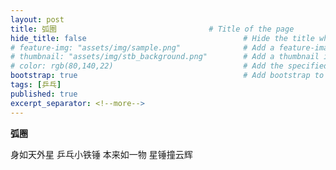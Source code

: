 ```yaml
---
layout: post
title: 弧圈                                  # Title of the page
hide_title: false                                   # Hide the title when displaying the post, but shown in lists of posts
# feature-img: "assets/img/sample.png"              # Add a feature-image to the post
# thumbnail: "assets/img/stb_background.png"        # Add a thumbnail image on blog view
# color: rgb(80,140,22)                             # Add the specified color as feature image, and change link colors in post
bootstrap: true                                     # Add bootstrap to the page
tags: [乒乓]
published: true
excerpt_separator: <!--more-->
---
```


<!--more-->
**弧圈**

身如天外星
乒乓小铁锤
本来如一物
星锤撞云辉